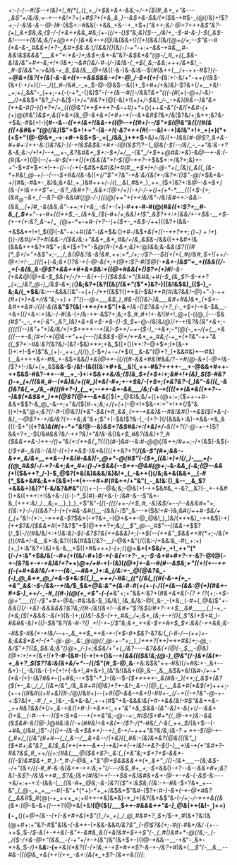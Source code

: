 +:-*(_-(_--#(*_$--+!&)+!_#(*(_((_+_/+$&+&+-&&;+/-+($(#_&+_+"&---_&$"+/&/&;+_-_+--*+*&!+?_+(_+#$?+(+&_&_)--&$+&-$&/(*($&-+#_$-_(@(/&)+!$?+;-/_-&!&-&--@-)_#-(&$+:-#&&(-+&&_+&--+_+$_$+)$"&++;&/-@+?+++&$"&?-(+)_&+$&;&;($-/-(+&+*&&_#&;(+-((/+-()$"&;&)($--_/&!+_-$-#-&-)-$(_&$-*&!----+(&!&;&/(+(@++(*-)&*&+-+(@_/&(&&+!_)((+!(&&((_&/(@_+(/+;--$"&--#(*&-&-_#&&+(+?-_&#+$&:&:_(_/(&&)()_(&/-/_-+"_-+:+_-&&-+#&__#-&&!&$&&&"___&+"+:+&-)+;&$+;&*-_&"&?-*&$&*&"(@-/_#_+((_$&-&)&/&"+#+-&;+!+:_)&$+;-$&#()&/-#-(_/-)&!&-(_+$(_&;-&&;+++/&*&!_-_#-$(&&"+:+*&)&*-+_$_$&(&__@+!&*((-&-)&-&:&--$(#(&++(__/+-++-#$?_)(_-*+__@&+(_&?(+(&(_-&-&+$($_(+-+&&$&&-+(*-@_/-$+((+_(-(__&:+:-*&/+"-++_(/(&_$-(&+(-+/+)(/--_/((_#-/&#_-_+_$-@-@&$--&((+_$+#+/+&_)&)-_$?&+(/+__+&!-_+;+/_&&"-_(++;-+(-(-+*_-()&)$"-_(-+(&--#((-/&_&?_&+"(((-(#_(+(-@+/-*&)-__/_)+_&*&$+"&?_/-/-&($-(+/+"_#&?+_(@(-&(+!(_+)+/-$&)_/-_-+&)(#&--)&"&+(*+&-#()-)()+?+/+_(((@&"(*+$+*+?-&_-+#_)+*_+()(++_&-&"(-&!(+&#-(+(+)_@(#&"_)&$+;&((+&+(&_@-&+&+(+#+-+(--&+&#$?_&+/&($?&/+;&++;&?&-+$&;-#&(+!-)__(#--&_--((++(&+!(&&-+$($(@--+((#+)-*-/$"+$(@&"&((/(#(*&(((+&_#&_+"(@(/&)_($"+$+!+_+"-(&-+!_(_-&?+++(_#(---&)+-+)&!&"+!+_+(+)(*+(+$+"(@-@&*_-+:+#-+&$+$-_+(_/&&_)+*+$__+&_)+/&/(+-)&_&(_#-@$?_&+&-#+#+:(++-&:()&?&)-)(-+!&$&$&:+#+-(@(&$?_)$?-$(*_@&(-$(--/&/_-_-+"&:&-+?&-&;&:-/+!+)--+__+-_&?&#&+_$+:-$+/+/__-(&"_/+$+*+*_@_#&:+*_&_)-&_@--+-&:(-(#(_&-+)(@(--*(+-#-$(+-*()(*(&&(&"+!-$(@-++?-*+$&$+:+/&?+;&)+-+"-$+#+$+:+!-+_-(/--(-_+(-&#&+&#(_&!+#(#__+$+!+/-@-*+(_(&)(_&((_(&-*+#&!_@-+(--(---$+#&/(&-_&((+_$(/$"$"+?&"-*&:&/(&(*-/&?+:()$"-@_/+$&+&-+/(#&;-#&*-_&)&;&+&!_+_)&#+++/-/((__&(_#&*_)_++_($+)&?+:&*_@--_&+&+)(&-(+!&+_+_+$"+:_-&?_/&#+?-_&&+:(@+/+)(-+/-/-+()+(+*-*___(((+$-(+;(&_#_$_@-$&+_(--&?-@-*&&(#(*(@-/-)(((@(++"_+_(+_+!&/&"_-_/&)&#+_+:-&&:_-(&&__(+)_#_-&*(*&_&;&"-++;+_(+&;_-&(+-(*+)-#__++-#-#(@(#_&((+:$?+;_#-&_(_$+___+"-+-#+_(((*+$_-_(&*&_($(_-#+/+;&*&)+!$"_&$?_++:+(_&&/+-+$&-__+$-(_+-_+(+:&?_&-*+/_$_+_-($_@_+-*+-+#-(+?--_)+_($+-_+&$-/++_)((&?+(&&-+&$&*+!+!_$(@(-&"-_+:+#((&"_-(_&_+$&:()+#-/&$+_&(+((*-*-++?+$+;()-)+!+$_)()_)-/&#(/+?+#(&&:-/($&/&;+"&&+_&*_#&/+/&_&$&-_/&&((++&#+!&(&&&+++&?+#$"+;&*($+?+"-&_@(#-*(+&*+;&)+:_@_)&_&;&-&*&*(*$?(((#(*_$+/+"+&$"+;-__/_&(@&?&-&!&#_++:+*_/+;-/$?---$((+(+(_#(/&#_$+!(*++_/-@+:+!-__(((_(+(-*&;_&+$()$?&-+$($-@-&_(+;_+(@+:$?-#($_@(-__+&+-_)&_$"+_+((&&((/-_+(-&(&_&-@$?+&&++#+&+$&:+((@+#&&(+()$?+(+)_#___)-&-(+_&&_@(@+&-$_$&(+/-/+--&(_+-_(-)($&$&:+"(_&#&;+#(-_$_(&_$?-$-*+?_(+;_)&?_@-)_/&$-&+;(*(__)&;&?+(&?((&*(/(&+"(*$"+)&?-)((&!&$&)_(($-)_-&;&/(_+$&__/&:---&&&((&"-+(_+(-/_++!(&$?()++&(-$&!++_#(#_/&?&*&!-*_@_)+"-)-+_+(#+_(*+)+&+/_/&"&;-$+)+?$"()-_-@+___&$_)_#&-((()&!-)&___&#+#&)&*_(+$+-&*_#+*&#-/()(-&(&___&"$?(&(-+*+/++$"(+&___+)&-()$?&&-/+?_(-_+$+)_-+&-$&__-+&+((/+&+:+(&:-/-#(&-(+/&-+*-&$?+;&;+$_#_#+!+-&!(#+!_@+(-((@_(---$&_(#$"-_-_+*(-&"-_&?_)&)+&+&+$-*&-()-$_$_+-@-/&)&/_@_/_/+-+!&?&(&"+&+;-((((((--)&"+"+)&/&/+)+$+*++--+(&)-$+$+/-$+_-(_$-)_-+&+;-*(@(-_+-/(+(__+&(((--+-&;(#+!-*(@&-+"++(---()&$&$-@+/++&*_+_#&;(-+_+(+?&"-++"&((_$?+:-#&:&?(_&?&/-(&?-$&)+*+;+&_$((+$()(*+:$?-@+$+;(*(&-+()+:+!-$+)$"&_(+(-_++:_/(/()_(-$+/+-+/+$((__&-&"(@+?_(+&&#&)+--#&)(__&++++&+-#&_+-&$+&&_()+&(@+*-((/(_(#-_&&+#&!_#&_&/$?-$+#(@-_&+(*-@+!&-(*$?+!-/&/+(+_&$__&&-$-/&!-(&(((&:+#+&__&!(_++-#&?++++-__+-@&&+#++-++$&$-#&?-*+--#__+_-)+:+$_&++&/&;($(&_$+(+$+:+;&#+!+(&)_$($-#&?()-+_(+/((&#_#--(*&)&/+((#_)(*&(-#+;+-+$&/-(+$+;(*&?&?-(_)&"-&(((_-&()&?&(_+_/&_-#(((#+?-)_(__+;--++-&+-&&___/&;(-&-+((((++(&*&((*+?---)&$(*&$&*_)+*(@$?(@+--&+&_(__($(+_@&!&;&/+((+(@+:+;($_++-+#-&_&+$$?-&_@_-&-+;+"&/($(#_-+;&;+/(+(+(_-@+!+$&-+:+"+!+*(/$"&((*+!+*&"_@+;&?(/-#_-(@&?_)(*&"-$&(+#_&&_(++-+&&)&--#&!&#()-+&$($(*&-(-&)_--@$?+-+/&/&?(+-+&;&"&_+;$"+)-$&!$?&-(_-(+?-)(/(&&&+:&)-*&&-*&_&(((-$+"(__(+?&)_&(#(+-*+"&!_@--&)______&$+?&$_#&:+:(+&)+/-__&((+?(/-@-+_-+)$?&&+?+_-$(/&#_&&?&/-++?&)+"&!&-_&()&_+$_#&?(&&)+?_#($&&+*&___-)++-/()+"&(+:_(++&$(_+?($((_)(#-)&#--&:_#-@_@(*(_&++/_#+*+;-/+(&$(-&$(-(/_$+#-_&(&:-(&!(-((+)+*&$-)&*_&(((/++&?+?(__/(_&-$"(#+;&&--&++_&/&+__+*&--)+&(#-&&)(-_@+*-@(#$"(-($+_((&:+)+!(/_)-___+(-((@_#&$_/-/-*+?-&+;&+_#+:()-/+$&&(--$++-@&#(@+;-*&-&*&_(*-*&;(@_--&_&(*+!($&++?_/-)-$_@$?(*&(&)&&&/&)&!+_(_-&++()(/&;&+&(&&+__(-#(*_$&+&#&;&++(&$+!-*(+--+#+#(#&++/+"&"(_-_&!&:()_&--__&_$?+&&&+)&)$?$"(-&/&?&#&"__(/()+$-)-$-@&;&;-@&(+!-++$&#&_+-&?__&?(-_+-+&#()+&((+*+:+!(&+&-/((-)-*_$(#(*-#(*+&-(-/&#-&--$"&*-&_(+++:&/_/__&;+__)_)_)_+$"&"-(_(_(-*(((/++-/+$_#_-&)&$_/+--/--&&&#+"+;((&:+)-/-/_((&&?-)-(+(+#&-&#()__-(&*&/-/$"_&---*($&!+#-)&;&#(/++_#-$&/+(_(+"&!-(+:-_-*+*&-$?_$&+(-+?&+_-(@+&+*-@_@&!_)_)&/(*+*&)_-++&$(-+)_(++$?&/($&&+#_(+?&?$"+$(@+++?+;&;_/__$"_@--_#$"-*-((*&&-*_$$?(/_$(_-/((_#&/&/+:+!___)&:&)-$(-&?$?&(++&&&)+;(-+$(--(++&"_$_&&++#(*+;-/_&(*()_)(#&*+!-&__&*+:&;&?(((&(#&$(/&?-__/-@&+&"(/((&:-/+&&:&_-#(_+:+)(+_(+:&"&?+)&)+&-&__+$((+#&_+++)-(+;(_(@+__&+(+$&/+_+!_++"(*(/-/+:&"+$&/&(-_-#+(_+((&/-#+)_$-*(-&(+:+?-_+;-$-&+#+#+?-+-_&?-@(@(*-+-(&?&+-+-*_+&)&!+?_++)_@+/+#-_+(-(&)(*(@+)+-&--#(#--&$&;+"((+!(+--++((-(+#+&&!&/-*---(&:_--#&*_)+:&_(/&:+-_@(@&?&_-(-)_@_&+*_@_/+&-$+*&:_$((_)__+++/-#&:_((*(/&(_((#(-&-+(+_-+&"_&&:-$-/&_&_--+!_&_/_$_$&+_@&:&"+(&_-#-#(*+_(+-(-/((+_(&--(&&:_@_(+)_(_#&+-#+$-)_++/-_-#_((#-)(@(+_+$"-(-(+*__&"+;+"&&+:&?+(_#&+&*&(-($?+!$?_(+;-_+$-@+"___(((-/$"+#+_-@&;-#&:&&-$_)&/&!_(&_&/&:-@(_&-_-(*&;_(-#+(_@&)$"+*_-&&()(/-_+&_)-&&&&_&?&?&;_/(#-/&!_(&_+!--&#+"$?&$(/_#+?-++$__&#_____(_)-+_-(*&;($(+&&&:-&(*+)(&-)+;(*()&!_-&$-(++_#&;_/+;&*_(&;+-+!()(_$"&)+$+#_)-#&#&-&)+(()-$&"&?(&-#_-$?()__-$+!(-+*-*(/$"&;&+_++&-$++_#+$_$+:&&(-_++&&;&--#&$-#&(+-+!&/--+-_&_++$_++&-+-(+$-#+$&?-*&?&:(*_(-#-/--(++)+*-*&;_&&$+&+!-(+"-@-@-_&:_@(@(/_@-+-*+;_)_)+*+?(*+)+*+#&)+;-@_-&/$"+?_(($_$&:&;&"()_@_$+$_/-)+;&$&/+"+(_/&?----&?&&(+(@(-_$__-@&)(@+:+!++(*&*+!(*__+?-#-(&#-)(-+!++()&_--+)&&((($&!&;(@-)_@&"(/-)&*(&(*-+_&+?_$($$?$?&:&(&+&/+*-_-/(/$"(#_$-@_&__-+&:&$&"++-#&)(/+#&:+-_&+--&+)-(_-&/(&-(-)+(+!+(-&+!_#+&+)_(&"&!(&&+(@_&--_&__&$&+&!(&_#-/+-+"(*&-(_+)-(&?_#&*_-()+#&;--+$$"-*_)-(&--$-_($+*+*+-_&(#&-_)(++;(_&$+(&?($(+-_&:_/_/_((&+/&"_/&_&#+#(@&)+?+-&!-_&--)(@_(_-__&&+#(*&$(*_)+++;-(+-+*(*(#&#((+#+_&)(#-/_@_)_/&#+)--(*+#(@-&&-+&+!_)-#_#+-_$(/-$+((-+?&"-@-*+-+:$?&(+_-#_/_+_)&-_-&*&-&/_+-+(#$"+&-&&*&!&(+#_-+&&(&!-#$"&&++&-_++#&?&&(*(/+_&-+&((+#-)-+&*+:_++"&"+&_$&&-(&"-_&)+-&*(+(/_--&&+()+*&__(-#--+--)($+:&*&---+(+*&"&;-@--+:_#($($+#+*(/_@-*+)&:-&&(&$&#-&(*(@-)_@_#&:&((-_+(#_#&!+&+&(*-/$?-/(*-#&/_/-&(_++_$_/(&+$--(-+#&_(/&#_)$"-/(*()+-(&-&+$&*+)--+)_$-$+/-$+++"&?&/&;(&_-$?+*+$-$(@-+-(_#+/_((/&"(#+#--(_(_&--/__&+&--/(+&)((_#&:-(&)&*&?(@&(((&"_)($+#+;&"&?__&)_$_&(*+(++--&+-)-+&)+*(-+!&!-+&?-$()-)__+!&-+$(+$"&#+?-#&?&$_#_++/((+:(#&(___@($&+$?-_&:(_(+&"&;+$+?+$-&&*-(((-$_)&#_$&+_#_)-*_#-/-@&_+"$"_@+$&&&&+*(+_&+"_/()-(&+___--(&;&$-_-/+"(&+/((-#_#-*&-&_(&+*-++:&;+"(/---/&$_#+_+;-$+_&&()_-+?--&--&&*+#+;&?&)-&$?-/&!&++#__$?&;(&+*(#_/&!+_+!--+$&+&)&#&+&+-@-+-+&-(-&$-_&:---+&/+:+-+:(-(&&-(*__((&-_#_+_@&;-&-)&?(($"+:&$&;((&:-+-#&*-$+?&*_+--&"_(_@-_+_+__--#(-&"+*(*+)-*+_+/&$&+$"&#-($?+:_#-)-&+(-*-@+#&?(__&&#_$_#(@(-+_+++_+;+#++-*&)&*&)-*_/+)&?(&+&$"&-(-_/+;-/-*++&((&(&+:(@_-&-&_+((_--+?(@+&(+&!__(@($(/___$++-*_#&&&++"&-_)_@&*(++(&!-$__+)+$+)($-_+$__()(+_@+(&--(+(-&+#+&(*$"()_/+_+)_/_@_#&#+?_$+/_$-*_#(&+?&:(&(@+#+:+"&?-#$"&!&*-(-&+*+-(+&&-&&#_/&?$"_(-@$?&(+;-#((-#_&+/&/_-_(+*-*-++$_$-/_$-&(+-*+&(-&"+-&#&_&((+&!&#+$++$"(-_(_#()&#+*-@(/&;-_(-_/($-/+&-@+"(&&__-(-+"+/+-+(&"(_&"(&+$+-(((@-*&&--__-+&"-_&*-*+&_$___-_/_)_+&___&:-_(+___+&)(*&?((-(+!&;+-+$+#+*$?-&-+_-_/&?+#_)&+(___$"(-__&__--#&-(((@&_+&(++!(++_-&+:(&(*_+$?-(&*+&((((_:
